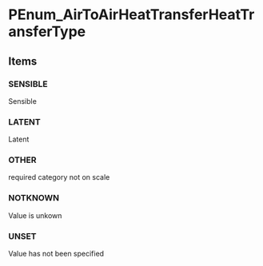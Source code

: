 # PEnum_AirToAirHeatTransferHeatTransferType

## Items

### SENSIBLE
Sensible

### LATENT
Latent

### OTHER
required category not on scale

### NOTKNOWN
Value is unkown

### UNSET
Value has not been specified
